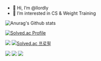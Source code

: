 - 👋 Hi, I’m @llordly
- 👀 I’m interested in CS & Weight Training

![Anurag's Github stats](https://github-readme-stats.vercel.app/api?username=llordly&show_icons=true&theme=vue&show_icons=true)

[![Solved.ac Profile](http://mazassumnida.wtf/api/v2/generate_badge?boj=lordly)](https://solved.ac/lordly)

<a href="https://www.instagram.com/zxibum/" target="_blank"><img src="https://img.shields.io/badge/insta-E4405F?style=flat&logo=Instagram&logoColor=white"/></a> [![Solved.ac
프로필](http://mazassumnida.wtf/api/mini/generate_badge?boj=lordly)](https://solved.ac/lordly)

<img src="https://img.shields.io/badge/C++-00599C?style=flat&logo=c%2B%2B&logoColor=white"/> <img src="https://img.shields.io/badge/Python-3776AB?style=flat&logo=Python&logoColor=white"/> <img src="https://img.shields.io/badge/Java-007396?style=flat&logo=Java&logoColor=white"/>



<!---
llordly/llordly is a ✨ special ✨ repository because its `README.md` (this file) appears on your GitHub profile.
You can click the Preview link to take a look at your changes.
--->
